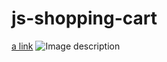 # js-shopping-cart
[a link](https://escowear.herokuapp.com/)
![Image description](https://mir-s3-cdn-cf.behance.net/project_modules/fs/b5f24a96339111.5eac0000956e4.jpg)
